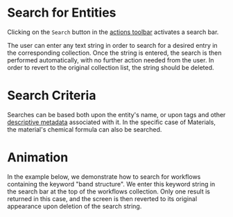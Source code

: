 # Search for Entities

Clicking on the `Search` button  <i class="zmdi zmdi-search zmdi-hc-border"></i> in the [actions toolbar](/entities-general/ui/explorer.md#actions-toolbar) activates a search bar. 

The user can enter any text string in order to search for a desired entry in the corresponding collection. Once the string is entered, the search is then performed automatically, with no further action needed from the user. In order to revert to the original collection list, the string should be deleted. 

# Search Criteria

Searches can be based both upon the entity's name, or upon tags and other [descriptive metadata](../data.md#metadata) associated with it. In the specific case of Materials, the material's chemical formula can also be searched.
 
# Animation
 
In the example below, we demonstrate how to search for workflows containing the keyword "band structure". We enter this keyword string in the search bar at the top of the workflows collection. Only one result is returned in this case, and the screen is then reverted to its original appearance upon deletion of the search string. 
 
 <img data-gifffer="/images/search-workflow.gif" />
